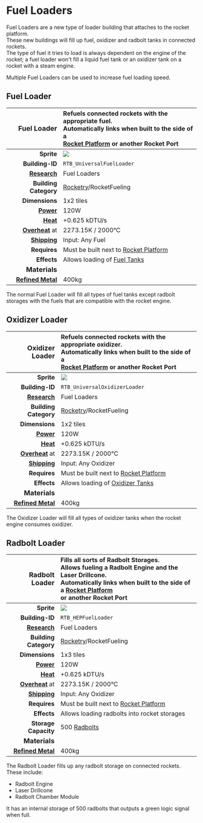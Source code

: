 # Fuel Loaders

Fuel Loaders are a new type of loader building that attaches to the rocket platform.</br>
These new buildings will fill up fuel, oxidizer and radbolt tanks in connected rockets.</br>
The type of fuel it tries to load is always dependent on the engine of the rocket; a fuel loader won't fill a liquid fuel tank or an oxidizer tank on a rocket with a steam engine.

Multiple Fuel Loaders can be used to increase fuel loading speed.

## Fuel Loader

|                                                 <font size="+1">Fuel Loader</font> | Refuels connected rockets with the appropriate fuel.</br> Automatically links when built to the side of a<br> [Rocket Platform](https://oxygennotincluded.fandom.com/wiki/Rocket_Platform) or another Rocket Port</td> |
| ---------------------------------------------------------------------------------: | :--------------------------------------------------------------------------------------------------------------------------------------------------------------------------------------------------------------------- |
|                                                                         **Sprite** | <img src="/img/buildings/fuel_loader.png">                                                                                                                                                                             |
|                                                                    **Building-ID** | `RTB_UniversalFuelLoader`                                                                                                                                                                                              |
|                 [**Research**](https://oxygennotincluded.fandom.com/wiki/Research) | Fuel Loaders                                                                                                                                                                                                           |
|                                                              **Building Category** | [Rocketry](<https://oxygennotincluded.fandom.com/wiki/Rocketry_(Building)>)/RocketFueling                                                                                                                              |
|                                                                     **Dimensions** | 1x2 tiles                                                                                                                                                                                                              |
|        [**Power**](https://oxygennotincluded.fandom.com/wiki/Guide/Power_Circuits) | 120W                                                                                                                                                                                                                   |
| [**Heat**](https://oxygennotincluded.fandom.com/wiki/Guide/Temperature_Management) | +0.625 kDTU/s                                                                                                                                                                                                          |
|           [**Overheat**](https://oxygennotincluded.fandom.com/wiki/Overheating) at | 2273.15K / 2000°C                                                                                                                                                                                                      |
|                   [**Shipping**](https://oxygennotincluded.fandom.com/wiki/Piping) | Input: Any Fuel                                                                                                                                                                                                        |
|                                                                       **Requires** | Must be built next to [Rocket Platform](https://oxygennotincluded.fandom.com/wiki/Rocket_Platform)                                                                                                                     |
|                                                                        **Effects** | Allows loading of [Fuel Tanks](<https://oxygennotincluded.fandom.com/wiki/Rocketry_(Spaced_Out)#Fuel_tanks_and_Oxidizers>)                                                                                             |
|                                               <font size="+1">**Materials**</font> | <!-- -->                                                                                                                                                                                                               |
|       [**Refined Metal**](https://oxygennotincluded.fandom.com/wiki/Refined_Metal) | 400kg                                                                                                                                                                                                                  |

The normal Fuel Loader will fill all types of fuel tanks except radbolt storages with the fuels that are compatible with the rocket engine.</br>

## Oxidizer Loader

|                                             <font size="+1">Oxidizer Loader</font> | Refuels connected rockets with the appropriate oxidizer.</br> Automatically links when built to the side of a<br> [Rocket Platform](https://oxygennotincluded.fandom.com/wiki/Rocket_Platform) or another Rocket Port</td> |
| ---------------------------------------------------------------------------------: | :------------------------------------------------------------------------------------------------------------------------------------------------------------------------------------------------------------------------- |
|                                                                         **Sprite** | <img src="../../../../img/buildings/oxidizer_loader.png">                                                                                                                                                                  |
|                                                                    **Building-ID** | `RTB_UniversalOxidizerLoader`                                                                                                                                                                                              |
|                 [**Research**](https://oxygennotincluded.fandom.com/wiki/Research) | Fuel Loaders                                                                                                                                                                                                               |
|                                                              **Building Category** | [Rocketry](<https://oxygennotincluded.fandom.com/wiki/Rocketry_(Building)>)/RocketFueling                                                                                                                                  |
|                                                                     **Dimensions** | 1x2 tiles                                                                                                                                                                                                                  |
|        [**Power**](https://oxygennotincluded.fandom.com/wiki/Guide/Power_Circuits) | 120W                                                                                                                                                                                                                       |
| [**Heat**](https://oxygennotincluded.fandom.com/wiki/Guide/Temperature_Management) | +0.625 kDTU/s                                                                                                                                                                                                              |
|           [**Overheat**](https://oxygennotincluded.fandom.com/wiki/Overheating) at | 2273.15K / 2000°C                                                                                                                                                                                                          |
|                   [**Shipping**](https://oxygennotincluded.fandom.com/wiki/Piping) | Input: Any Oxidizer                                                                                                                                                                                                        |
|                                                                       **Requires** | Must be built next to [Rocket Platform](https://oxygennotincluded.fandom.com/wiki/Rocket_Platform)                                                                                                                         |
|                                                                        **Effects** | Allows loading of [Oxidizer Tanks](<https://oxygennotincluded.fandom.com/wiki/Rocketry_(Spaced_Out)#Fuel_tanks_and_Oxidizers>)                                                                                             |
|                                               <font size="+1">**Materials**</font> | <!-- -->                                                                                                                                                                                                                   |
|       [**Refined Metal**](https://oxygennotincluded.fandom.com/wiki/Refined_Metal) | 400kg                                                                                                                                                                                                                      |

The Oxidizer Loader will fill all types of oxidizer tanks when the rocket engine consumes oxidizer.

## Radbolt Loader

|                                              <font size="+1">Radbolt Loader</font> | Fills all sorts of Radbolt Storages. </br>Allows fueling a Radbolt Engine and the Laser Drillcone.</br> Automatically links when built to the side of a [Rocket Platform](https://oxygennotincluded.fandom.com/wiki/Rocket_Platform) </br>or another Rocket Port</td> |
| ---------------------------------------------------------------------------------: | :-------------------------------------------------------------------------------------------------------------------------------------------------------------------------------------------------------------------------------------------------------------------- |
|                                                                         **Sprite** | <img src="../../../../img/buildings/radbolt_loader.png">                                                                                                                                                                                                              |
|                                                                    **Building-ID** | `RTB_HEPFuelLoader`                                                                                                                                                                                                                                                   |
|                 [**Research**](https://oxygennotincluded.fandom.com/wiki/Research) | Fuel Loaders                                                                                                                                                                                                                                                          |
|                                                              **Building Category** | [Rocketry](<https://oxygennotincluded.fandom.com/wiki/Rocketry_(Building)>)/RocketFueling                                                                                                                                                                             |
|                                                                     **Dimensions** | 1x3 tiles                                                                                                                                                                                                                                                             |
|        [**Power**](https://oxygennotincluded.fandom.com/wiki/Guide/Power_Circuits) | 120W                                                                                                                                                                                                                                                                  |
| [**Heat**](https://oxygennotincluded.fandom.com/wiki/Guide/Temperature_Management) | +0.625 kDTU/s                                                                                                                                                                                                                                                         |
|           [**Overheat**](https://oxygennotincluded.fandom.com/wiki/Overheating) at | 2273.15K / 2000°C                                                                                                                                                                                                                                                     |
|                   [**Shipping**](https://oxygennotincluded.fandom.com/wiki/Piping) | Input: Any Oxidizer                                                                                                                                                                                                                                                   |
|                                                                       **Requires** | Must be built next to [Rocket Platform](https://oxygennotincluded.fandom.com/wiki/Rocket_Platform)                                                                                                                                                                    |
|                                                                        **Effects** | Allows loading radbolts into rocket storages                                                                                                                                                                                                                          |
|                                                               **Storage Capacity** | 500 [Radbolts](https://oxygennotincluded.fandom.com/wiki/Radbolt)                                                                                                                                                                                                     |
|                                               <font size="+1">**Materials**</font> | <!-- -->                                                                                                                                                                                                                                                              |
|       [**Refined Metal**](https://oxygennotincluded.fandom.com/wiki/Refined_Metal) | 400kg                                                                                                                                                                                                                                                                 |

The Radbolt Loader fills up any radbolt storage on connected rockets. These include:

<ul>
<li>Radbolt Engine</li>
<li>Laser Drillcone</li>
<li>Radbolt Chamber Module</li>
</ul>
It has an internal storage of 500 radbolts that outputs a green logic signal when full.
